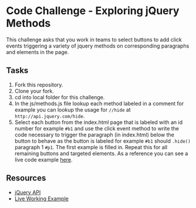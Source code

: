 

# Code Challenge - Exploring jQuery Methods

This challenge asks that you work in teams to select buttons to add click events triggering a variety of jquery methods on corresponding paragraphs and elements in the page.

## Tasks

1. Fork this repository.
2. Clone your fork.
3. cd into local folder for this challenge.
4. In the js/methods.js file lookup each method labeled in a comment for example you can lookup the usage for `//hide` at `http://api.jquery.com/hide`.
5. Select each button from the index.html page that is labeled with an id number for example `#b1` and use the click event method to write the code necessary to trigger the paragraph (in index.html) below the button to behave as the button is labeled for example `#b1` should `.hide()` paragraph 1 `#p1`. The first example is filled in. Repeat this for all remaining buttons and targeted elements. As a reference you can see a live code example [here](http://learn-co-curriculum.github.io/fe-jquery-exploring-methods/).

## Resources

 * [jQuery API](http://api.jquery.com/)
 * [Live Working Example](http://learn-co-curriculum.github.io/fe-jquery-exploring-methods/)

